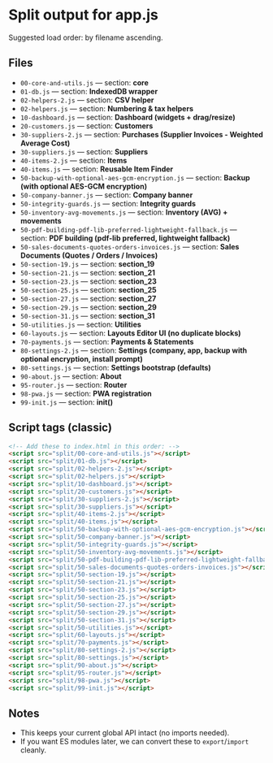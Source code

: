 # Split output for app.js

Suggested load order: by filename ascending.

## Files

- `00-core-and-utils.js` — section: **core**
- `01-db.js` — section: **IndexedDB wrapper**
- `02-helpers-2.js` — section: **CSV helper**
- `02-helpers.js` — section: **Numbering & tax helpers**
- `10-dashboard.js` — section: **Dashboard (widgets + drag/resize)**
- `20-customers.js` — section: **Customers**
- `30-suppliers-2.js` — section: **Purchases (Supplier Invoices - Weighted Average Cost)**
- `30-suppliers.js` — section: **Suppliers**
- `40-items-2.js` — section: **Items**
- `40-items.js` — section: **Reusable Item Finder**
- `50-backup-with-optional-aes-gcm-encryption.js` — section: **Backup (with optional AES-GCM encryption)**
- `50-company-banner.js` — section: **Company banner**
- `50-integrity-guards.js` — section: **Integrity guards**
- `50-inventory-avg-movements.js` — section: **Inventory (AVG) + movements**
- `50-pdf-building-pdf-lib-preferred-lightweight-fallback.js` — section: **PDF building (pdf-lib preferred, lightweight fallback)**
- `50-sales-documents-quotes-orders-invoices.js` — section: **Sales Documents (Quotes / Orders / Invoices)**
- `50-section-19.js` — section: **section_19**
- `50-section-21.js` — section: **section_21**
- `50-section-23.js` — section: **section_23**
- `50-section-25.js` — section: **section_25**
- `50-section-27.js` — section: **section_27**
- `50-section-29.js` — section: **section_29**
- `50-section-31.js` — section: **section_31**
- `50-utilities.js` — section: **Utilities**
- `60-layouts.js` — section: **Layouts Editor UI (no duplicate blocks)**
- `70-payments.js` — section: **Payments & Statements**
- `80-settings-2.js` — section: **Settings (company, app, backup with optional encryption, install prompt)**
- `80-settings.js` — section: **Settings bootstrap (defaults)**
- `90-about.js` — section: **About**
- `95-router.js` — section: **Router**
- `98-pwa.js` — section: **PWA registration**
- `99-init.js` — section: **init()**

## Script tags (classic)
```html
<!-- Add these to index.html in this order: -->
<script src="split/00-core-and-utils.js"></script>
<script src="split/01-db.js"></script>
<script src="split/02-helpers-2.js"></script>
<script src="split/02-helpers.js"></script>
<script src="split/10-dashboard.js"></script>
<script src="split/20-customers.js"></script>
<script src="split/30-suppliers-2.js"></script>
<script src="split/30-suppliers.js"></script>
<script src="split/40-items-2.js"></script>
<script src="split/40-items.js"></script>
<script src="split/50-backup-with-optional-aes-gcm-encryption.js"></script>
<script src="split/50-company-banner.js"></script>
<script src="split/50-integrity-guards.js"></script>
<script src="split/50-inventory-avg-movements.js"></script>
<script src="split/50-pdf-building-pdf-lib-preferred-lightweight-fallback.js"></script>
<script src="split/50-sales-documents-quotes-orders-invoices.js"></script>
<script src="split/50-section-19.js"></script>
<script src="split/50-section-21.js"></script>
<script src="split/50-section-23.js"></script>
<script src="split/50-section-25.js"></script>
<script src="split/50-section-27.js"></script>
<script src="split/50-section-29.js"></script>
<script src="split/50-section-31.js"></script>
<script src="split/50-utilities.js"></script>
<script src="split/60-layouts.js"></script>
<script src="split/70-payments.js"></script>
<script src="split/80-settings-2.js"></script>
<script src="split/80-settings.js"></script>
<script src="split/90-about.js"></script>
<script src="split/95-router.js"></script>
<script src="split/98-pwa.js"></script>
<script src="split/99-init.js"></script>
```

## Notes
- This keeps your current global API intact (no imports needed).
- If you want ES modules later, we can convert these to `export`/`import` cleanly.